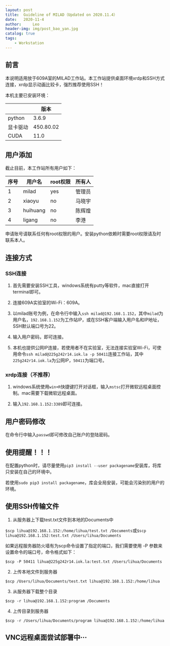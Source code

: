```yaml
---
layout: post
title:  Guideline of MILAD（Updated on 2020.11.4）
date:   2020-11-4
author:     Leo
header-img: img/post_bao_yan.jpg
catalog: true
tags:
    - Workstation
---
```



## 前言

本说明适用放于609A室的MILAD工作站。本工作站提供桌面环境xrdp和SSH方式连接，xrdp显示动画比较卡，强烈推荐使用SSH！

本机主要已安装环境：

|     |  版本  |  
|  ----  | ----  |  
| python  | 3.6.9 | 
| 显卡驱动  | 450.80.02 | 
| CUDA  | 11.0 | 

## 用户添加

截止目前，本工作站所有用户如下：

|  序号   |  用户名  |  root权限 | 所有人|
|  ----  | ----  |  ----  | ----  |
| 1  | milad | yes | 管理员 |
| 2  | xiaoyu | no | 马晓宇 |
| 3  | huihuang | no | 陈辉煌 |
| 4  | ligang | no | 李港 |

申请账号请联系任何有root权限的用户。安装python依赖时需要root权限请及时联系本人。

## 连接方式
### SSH连接
1. 首先需要安装SSH工具，windows系统有putty等软件，mac直接打开terminal即可。

2. 连接609A实验室的Wi-Fi：609A。

3. 以milad账号为例，在命令行中输入`ssh milad@192.168.1.152`，其中`milad`为用户名，`192.168.1.152`为工作站IP，或在SSH客户端输入用户名和IP地址，SSH默认端口号为22。

4. 输入用户密码，即可连接。

5. 本机也提供公网IP连接，若使用者不在实验室，无法连接实验室Wi-Fi，可使用命令`ssh milad@225g242r14.iok.la -p 50411`连接工作站，其中`225g242r14.iok.la`为公网IP，`50411`为端口号。

### xrdp连接（不推荐）
1. windows系统使用`win+R`快捷键打开对话框，输入`mstsc`打开微软远程桌面控制。mac需要下载微软远程桌面。

2. 输入`192.168.1.152:3389`即可连接。

## 用户密码修改
在命令行中输入`passwd`即可修改自己账户的登陆密码。

## 使用提醒！！！

在配置python时，请尽量使用`pip3 install --user packagename`安装库，将库只安装在自己的环境中。

若使用`sudo pip3 install packagename`，库会全局安装，可能会污染别的用户的环境。

## 使用SSH传输文件
1. 从服务器上下载test.txt文件到本地的Documents中

`$scp lihua@192.168.1.152:/home/lihua/test.txt /Documents`或`$scp lihua@192.168.1.152:test.txt /Users/lihua/Documents`

如果远程服务器防火墙有为scp命令设置了指定的端口，我们需要使用 -P 参数来设置命令的端口号，命令格式如下：

`$scp -P 50411 lihua@225g242r14.iok.la:test.txt /Users/lihua/Documents`

2. 上传本地文件到服务器

`$scp /Users/lihua/Documents/test.txt lihua@192.168.1.152:/home/lihua`

3. 从服务器下载整个目录

`$scp -r lihua@192.168.1.152:program /Documents`

4. 上传目录到服务器

`$scp -r /Users/lihua/Documents/program lihua@192.168.1.152:/home/lihua`

## VNC远程桌面尝试部署中···

